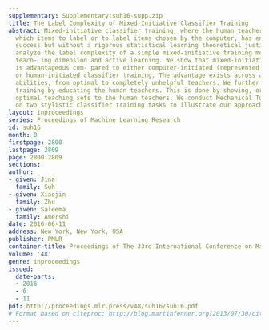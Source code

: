 ```yaml
---
supplementary: Supplementary:suh16-supp.zip
title: The Label Complexity of Mixed-Initiative Classifier Training
abstract: Mixed-initiative classifier training, where the human teacher can choose
  which items to label or to label items chosen by the computer, has enjoyed empirical
  success but without a rigorous statistical learning theoretical justification. We
  analyze the label complexity of a simple mixed-initiative training mechanism using
  teach- ing dimension and active learning. We show that mixed-initiative training
  is advantageous com- pared to either computer-initiated (represented by active learning)
  or human-initiated classifier training. The advantage exists across all human teaching
  abilities, from optimal to completely unhelpful teachers. We further improve classifier
  training by educating the human teachers. This is done by showing, or explaining,
  optimal teaching sets to the human teachers. We conduct Mechanical Turk human experiments
  on two stylistic classifier training tasks to illustrate our approach.
layout: inproceedings
series: Proceedings of Machine Learning Research
id: suh16
month: 0
firstpage: 2800
lastpage: 2809
page: 2800-2809
sections: 
author:
- given: Jina
  family: Suh
- given: Xiaojin
  family: Zhu
- given: Saleema
  family: Amershi
date: 2016-06-11
address: New York, New York, USA
publisher: PMLR
container-title: Proceedings of The 33rd International Conference on Machine Learning
volume: '48'
genre: inproceedings
issued:
  date-parts:
  - 2016
  - 6
  - 11
pdf: http://proceedings.mlr.press/v48/suh16/suh16.pdf
# Format based on citeproc: http://blog.martinfenner.org/2013/07/30/citeproc-yaml-for-bibliographies/
---
```

